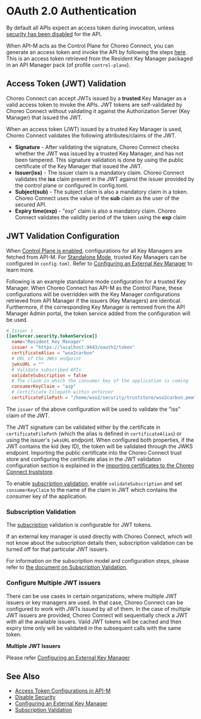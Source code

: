 # OAuth 2.0 Authentication

By default all APIs expect an access token during invocation, unless [security has been disabled]({{base_path}}/deploy-and-publish/deploy-on-gateway/choreo-connect/security/api-authentication/disabling-security/) for the API.

When API-M acts as the Control Plane for Choreo Connect, you can generate an access token and invoke the API by following the steps [here]({{base_path}}/consume/invoke-apis/invoke-apis-using-tools/invoke-an-api-using-the-integrated-api-console/). This is an access token retrieved from the Resident Key Manager packaged in an API Manager pack (of profile `control-plane`). 

## Access Token (JWT) Validation

Choreo Connect can accept JWTs issued by a **trusted** Key Manager as a valid access token to invoke the APIs. JWT tokens are self-validated by Choreo Connect without validating it against the Authorization Server (Key Manager) that issued the JWT.

When an access token (JWT) issued by a trusted Key Manager is used, Choreo Connect validates the following attributes/claims of the JWT.

-   **Signature** - After validating the signature, Choreo Connect checks whether the JWT was issued by a trusted Key Manager, and has not been tampered. This signature validation is done by using the public certificate of the Key Manager that issued the JWT. 
-   **Issuer(iss)** - The issuer claim is a mandatory claim. Choreo Connect validates the **iss** claim present in the JWT against the issuer provided by the control plane or configured in config.toml.
-   **Subject(sub)** - The subject claim is also a mandatory claim in a token. Choreo Connect uses the value of the **sub** claim as the user of the secured API.
-   **Expiry time(exp)** - "exp" claim is also a mandatory claim. Choreo Connect validates the validity period of the token using the **exp** claim

## JWT Validation Configuration

When [Control Plane is enabled]({{base_path}}/deploy-and-publish/deploy-on-gateway/choreo-connect/concepts/apim-as-control-plane/), configurations for all Key Managers are fetched from API-M. For [Standalone Mode]({{base_path}}/deploy-and-publish/deploy-on-gateway/choreo-connect/concepts/as-a-standalone-gateway/), trusted Key Managers can be configured in `config.toml`. Refer to [Configuring an External Key Manager]({{base_path}}/deploy-and-publish/deploy-on-gateway/choreo-connect/security/api-authentication/configuring-an-external-key-manager/) to learn more.

Following is an example standalone mode configuration for a trusted Key Manager. When Choreo Connect has API-M as the Control Plane, these configurations will be overridden with the Key Manager configurations retrieved from API Manager if the issuers (Key Managers) are identical. Furthermore, if the corresponding Key Manager is removed from the API Manager Admin portal, the token service added from the configuration will be used.

``` toml
# Issuer 1
[[enforcer.security.tokenService]]
  name="Resident Key Manager"
  issuer = "https://localhost:9443/oauth2/token"
  certificateAlias = "wso2carbon"
  # URL of the JWKs endpoint
  jwksURL = ""
  # Validate subscribed APIs
  validateSubscription = false
  # The claim in which the consumer key of the application is coming
  consumerKeyClaim = "azp"
  # Certificate Filepath within enforcer
  certificateFilePath = "/home/wso2/security/truststore/wso2carbon.pem"
```

The `issuer` of the above configuration will be used to validate the "iss" claim of the JWT. 

The JWT signature can be validated either by the certificate in `certificateFilePath` (which the alias is defined in `certificateAlias`) or using the issuer's `jwksURL` endpoint. When configured both properties, if the JWT contains the kid (key ID), the token will be validated through the JWKS endpoint.
Importing the public certificate into the Choreo Connect trust store and configuring the certificate alias in the JWT validation configuration section is explained in the [importing certificates to the Choreo Connect truststore]({{base_path}}/deploy-and-publish/deploy-on-gateway/choreo-connect/security/importing-certificates-to-the-choreo-connect-truststore/).

To enable [subscription validation](#subscription-validation), enable `validateSubscription` and set `consumerKeyClaim` to the name of the claim in JWT which contains the consumer key of the application.

### Subscription Validation
The [subscription]({{base_path}}/consume/manage-subscription/subscribe-to-an-api/) validation is configurable for JWT tokens.

If an external key manager is used directly with Choreo Connect, which will not know about the subscription details then, subscription validation can be turned off for that particular JWT issuers.

For information on the subscription model and configuration steps, please refer to [the document on Subscription Validation]({{base_path}}/deploy-and-publish/deploy-on-gateway/choreo-connect/security/api-authorization/subscription-validation).

### Configure Multiple JWT issuers

 There can be use cases in certain organizations, where multiple JWT issuers or key managers are used. In that case, Choreo Connect can be configured to work with JWTs issued by all of them. In the case of multiple JWT issuers are provided, Choreo Connect will sequentially check a JWT with all the available issuers. Valid JWT tokens will be cached and then expiry time only will be validated in the subsequent calls with the same token.

 **Multiple JWT Issuers**

Please refer [Configuring an External Key Manager]({{base_path}}/deploy-and-publish/deploy-on-gateway/choreo-connect/security/api-authentication/configuring-an-external-key-manager/)


## See Also

- [Access Token Configurations in API-M]({{base_path}}/design/api-security/api-authentication/secure-apis-using-oauth2-tokens/) 
- [Disable Security]({{base_path}}/deploy-and-publish/deploy-on-gateway/choreo-connect/security/api-authentication/disabling-security/)
- [Configuring an External Key Manager]({{base_path}}/deploy-and-publish/deploy-on-gateway/choreo-connect/security/api-authentication/configuring-an-external-key-manager/)
- [Subscription Validation]({{base_path}}/deploy-and-publish/deploy-on-gateway/choreo-connect/security/api-authorization/subscription-validation)